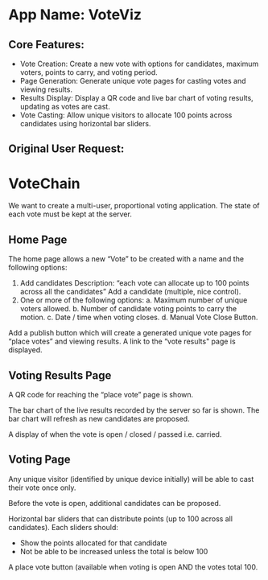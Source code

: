 # **App Name**: VoteViz

## Core Features:

- Vote Creation: Create a new vote with options for candidates, maximum voters, points to carry, and voting period.
- Page Generation: Generate unique vote pages for casting votes and viewing results.
- Results Display: Display a QR code and live bar chart of voting results, updating as votes are cast.
- Vote Casting: Allow unique visitors to allocate 100 points across candidates using horizontal bar sliders.

## Original User Request:
# VoteChain
We want to create a multi-user, proportional voting application. The state of each vote must be kept at the server.

## Home Page
The home page allows a new “Vote” to be created with a name and the following options:

1. Add candidates
    Description: “each vote can allocate up to 100 points across all the candidates”
    Add a candidate (multiple, nice control).
2. One or more of the following options:
    a. Maximum number of unique voters allowed.
    b. Number of candidate voting points to carry the motion.
    c. Date / time when voting closes.
    d. Manual Vote Close Button.

Add a publish button which will create a generated unique vote pages for “place votes” and viewing results. A link to the “vote results" page is displayed.

## Voting Results Page
A QR code for reaching the “place vote” page is shown.

The bar chart of the live results recorded by the server so far is shown. The bar chart will refresh as new candidates are proposed.

A display of when the vote is open / closed / passed i.e. carried.

## Voting Page
Any unique visitor (identified by unique device initially) will be able to cast their vote once only.

Before the vote is open, additional candidates can be proposed.

Horizontal bar sliders that can distribute points (up to 100 across all candidates). Each sliders should:
- Show the points allocated for that candidate
- Not be able to be increased unless the total is below 100

A place vote button (available when voting is open AND the votes total 100.
